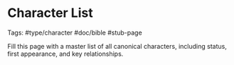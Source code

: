 # Character List

Tags: #type/character #doc/bible #stub-page

Fill this page with a master list of all canonical characters, including status, first appearance, and key relationships.

